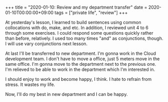 +++
title =  "2020-01-10: Review and my department transfer"
date = 2020-01-10T00:00:00+09:00
tags = ["private life", "review"]
+++

At yesterday's lesson,
I learned to build sentences using common collocations with do, make, and etc.
In addition, I reviewed unit 4 to 6 through some exercises.
I could respond some questions quickly rather than before, relatively.
I used too many times "and" as conjunctions, though.
I will use vary conjunctions next lesson.

At last I'll be transferred to new department.
I'm gonna work in the Cloud development team.
I don't have to move a office, just 5 meters move in the same office.
I'm gonna move to the department next to the previous one.
I'm relieved to be able to work in the department which I'm interested in.

I should enjoy to work and become happy, I think.
I hate to refrain from stress.
It wastes my life.

Now, I'll do my best in new department and I can be happy.
